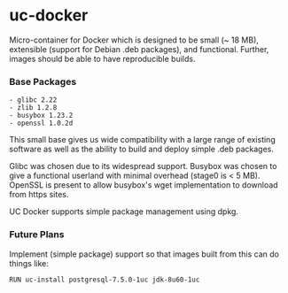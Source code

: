 # uc-docker

Micro-container for Docker which is designed to be small (~ 18 MB),
extensible (support for Debian .deb packages), and functional. Further,
images should be able to have reproducible builds.

### Base Packages ###
    - glibc 2.22
    - zlib 1.2.8
    - busybox 1.23.2
    - openssl 1.0.2d

This small base gives us wide compatibility with a large range of existing
software as well as the ability to build and deploy simple .deb packages.

Glibc was chosen due to its widespread support. Busybox was chosen to give
a functional userland with minimal overhead (stage0 is < 5 MB). OpenSSL is present to
allow busybox's wget implementation to download from https sites.

UC Docker supports simple package management using dpkg. 
### Future Plans ###

Implement (simple package) support so that images built from this can do
things like:

```
RUN uc-install postgresql-7.5.0-1uc jdk-8u60-1uc
```
